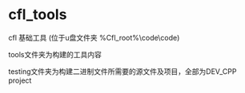 # cfl_tools
cfl 基础工具 (位于u盘文件夹 %Cfl_root%\code\code)

tools文件夹为构建的工具内容

testing文件夹为构建二进制文件所需要的源文件及项目，全部为DEV_CPP project
